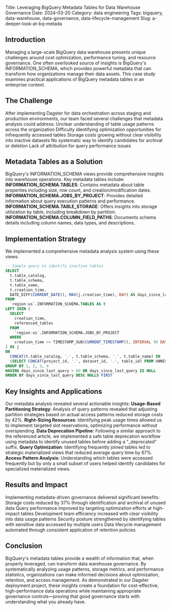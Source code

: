 Title: Leveraging BigQuery Metadata Tables for Data Warehouse Governance
Date: 2024-03-20
Category: data engineering
Tags: bigquery, data-warehouse, data-governance, data-lifecycle-management
Slug: a-deeper-look-at-bq-metada

## Introduction

Managing a large-scale BigQuery data warehouse presents unique challenges around cost optimization, performance tuning, and resource governance. One often overlooked source of insights is BigQuery's INFORMATION_SCHEMA, which provides powerful metadata that can transform how organizations manage their data assets. This case study examines practical applications of BigQuery metadata tables in an enterprise context.

## The Challenge

After implementing Dagster for data orchestration across staging and production environments, our team faced several challenges that metadata analysis could address:
Unclear understanding of table usage patterns across the organization
Difficulty identifying optimization opportunities for infrequently accessed tables
Storage costs growing without clear visibility into inactive datasets
No systematic way to identify candidates for archival or deletion
Lack of attribution for query performance issues

## Metadata Tables as a Solution

BigQuery's INFORMATION_SCHEMA views provide comprehensive insights into warehouse operations. Key metadata tables include:
**INFORMATION_SCHEMA.TABLES**: Contains metadata about table properties including size, row count, and creation/modification dates.
**INFORMATION_SCHEMA.JOBS_BY_PROJECT**: Provides detailed information about query execution patterns and performance.
**INFORMATION_SCHEMA.TABLE_STORAGE**: Offers insights into storage utilization by table, including breakdown by partition.
**INFORMATION_SCHEMA.COLUMN_FIELD_PATHS**: Documents schema details including column names, data types, and descriptions.

## Implementation Strategy

We implemented a comprehensive metadata analysis system using these views:
```sql
-- Sample query to identify inactive tables
SELECT
  t.table_catalog,
  t.table_schema,
  t.table_name,
  t.creation_time,
  DATE_DIFF(CURRENT_DATE(), MAX(j.creation_time), DAY) AS days_since_last_query
FROM
  `region-us`.INFORMATION_SCHEMA.TABLES AS t
LEFT JOIN (
  SELECT
    creation_time,
    referenced_tables
  FROM
    `region-us`.INFORMATION_SCHEMA.JOBS_BY_PROJECT
  WHERE
    creation_time >= TIMESTAMP_SUB(CURRENT_TIMESTAMP(), INTERVAL 90 DAY)
) AS j
ON
  CONCAT(t.table_catalog, '.', t.table_schema, '.', t.table_name) IN
  (SELECT CONCAT(project_id, '.', dataset_id, '.', table_id) FROM UNNEST(j.referenced_tables))
GROUP BY 1, 2, 3, 4
HAVING days_since_last_query > 60 OR days_since_last_query IS NULL
ORDER BY days_since_last_query DESC NULLS FIRST
```

## Key Insights and Applications

Our metadata analysis revealed several actionable insights:
**Usage-Based Partitioning Strategy**: Analysis of query patterns revealed that adjusting partition strategies based on actual access patterns reduced storage costs by 42%.
**Right-Sizing Resources**: Identifying peak usage times allowed us to implement targeted slot reservations, optimizing performance without overspending.
**Data Deprecation Pipeline**: Following a similar approach to the referenced article, we implemented a safe table deprecation workflow using metadata to identify unused tables before adding a "_deprecated" suffix.
**Query Optimization**: Identifying frequently joined tables led to strategic materialized views that reduced average query time by 67%.
**Access Pattern Analysis**: Understanding which tables were accessed frequently but by only a small subset of users helped identify candidates for specialized materialized views.

## Results and Impact

Implementing metadata-driven governance delivered significant benefits:
Storage costs reduced by 37% through identification and archival of unused data
Query performance improved by targeting optimization efforts at high-impact tables
Development team efficiency increased with clear visibility into data usage patterns
Security posture strengthened by identifying tables with sensitive data accessed by multiple users
Data lifecycle management automated through consistent application of retention policies

## Conclusion

BigQuery's metadata tables provide a wealth of information that, when properly leveraged, can transform data warehouse governance. By systematically analyzing usage patterns, storage metrics, and performance statistics, organizations can make informed decisions about optimization, retention, and access management.
As demonstrated in our Dagster deployment project, these insights create a foundation for cost-effective, high-performance data operations while maintaining appropriate governance controls—proving that good governance starts with understanding what you already have.​​​​​​​​​​​​​​​​
